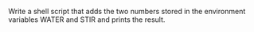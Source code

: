 Write a shell script that adds the two numbers stored in the environment variables WATER and STIR and prints the result.

